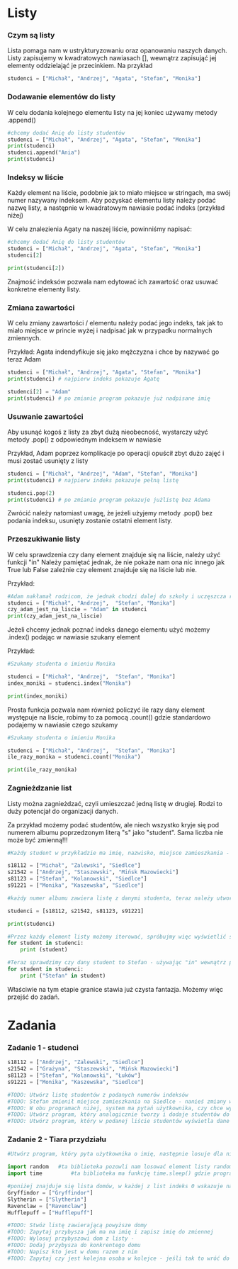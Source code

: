 # Listy 

### Czym są listy
Lista pomaga nam w ustrykturyzowaniu oraz opanowaniu naszych danych.
Listy zapisujemy w kwadratowych nawiasach [], wewnątrz zapisująć jej elementy oddzielająć je przecinkiem. Na przykład
```python
studenci = ["Michał", "Andrzej", "Agata", "Stefan", "Monika"]
```

### Dodawanie elementów do listy

W celu dodania kolejnego elementu listy na jej koniec używamy metody .append()
```python
#chcemy dodać Anię do listy studentów
studenci = ["Michał", "Andrzej", "Agata", "Stefan", "Monika"]
print(studenci)
studenci.append("Ania")
print(studenci)
```
### Indeksy w liście

Każdy element na liście, podobnie jak to miało miejsce w stringach, ma swój numer nazywany indeksem.  Aby pozyskać elementu listy należy podać nazwę listy, a następnie w kwadratowym nawiasie podać indeks (przykład niżej)

W celu znalezienia Agaty na naszej liście, powinniśmy napisać:
```python
#chcemy dodać Anię do listy studentów
studenci = ["Michał", "Andrzej", "Agata", "Stefan", "Monika"]
studenci[2]

print(studenci[2])

```

Znajmość indeksów pozwala nam edytować ich zawartość oraz usuwać konkretne elementy listy. 

### Zmiana zawartości
W celu zmiany zawartości / elementu należy podać jego indeks, tak jak to miało miejsce w princie wyżej i nadpisać jak w przypadku normalnych zmiennych.

Przykład:
Agata indendyfikuje się jako mężczyzna i chce by nazywać go teraz Adam

```python
studenci = ["Michał", "Andrzej", "Agata", "Stefan", "Monika"]
print(studenci) # najpierw indeks pokazuje Agatę

studenci[2] = "Adam"
print(studenci) # po zmianie program pokazuje już nadpisane imię
```
### Usuwanie zawartości 
Aby usunąć kogoś z listy za zbyt dużą nieobecność, wystarczy użyć metody .pop() z odpowiednym indeksem w nawiasie

Przykład, Adam poprzez komplikacje po operacji opuścił zbyt dużo zajęć i musi zostać usunięty z listy

```python
studenci = ["Michał", "Andrzej", "Adam", "Stefan", "Monika"]
print(studenci) # najpierw indeks pokazuje pełną listę

studenci.pop(2) 
print(studenci) # po zmianie program pokazuje jużlistę bez Adama
```
Zwrócić należy natomiast uwagę, że jeżeli użyjemy metody .pop() bez podania indeksu, usunięty zostanie ostatni element listy.

### Przeszukiwanie listy

W celu sprawdzenia czy dany element znajduje się na liście, należy użyć funkcji "in"
Należy pamiętać jednak, że nie pokaże nam ona nic innego jak True lub False zależnie czy element znajduje się na liście lub nie.

Przykład:
```python
#Adam nakłamał rodzicom, że jednak chodzi dalej do szkoły i uczęszcza regularnie na zajęcia, chcemy więc sprawdzić czy jest na liści
studenci = ["Michał", "Andrzej",  "Stefan", "Monika"]
czy_adam_jest_na_liscie = "Adam" in studenci
print(czy_adam_jest_na_liscie)
```

Jeżeli chcemy jednak poznać indeks danego elementu użyć możemy .index() podając w nawiasie szukany element

Przykład:
```python
#Szukamy studenta o imieniu Monika

studenci = ["Michał", "Andrzej",  "Stefan", "Monika"]
index_moniki = studenci.index("Monika")

print(index_moniki)

```

Prosta funkcja pozwala nam również policzyć ile razy dany element występuje na liście, robimy to za pomocą .count() gdzie standardowo podajemy w nawiasie czego szukamy

```python
#Szukamy studenta o imieniu Monika

studenci = ["Michał", "Andrzej",  "Stefan", "Monika"]
ile_razy_monika = studenci.count("Monika")

print(ile_razy_monika)

```
### Zagnieżdzanie list

Listy można zagnieżdzać, czyli umieszczać jedną listę w drugiej. Rodzi to duży potencjał do organizacji danych.

Za przykład możemy podać studentów, ale niech wszystko kryje się pod numerem albumu poprzedzonym literą "s" jako "student".
Sama liczba nie może być zmienną!!!

```python
#Każdy student w przykładzie ma imię, nazwisko, miejsce zamieszkania - ważne - dane muszą być podane dokładnie w takiej kolejności

s18112 = ["Michał", "Zalewski", "Siedlce"]
s21542 = ["Andrzej", "Staszewski", "Mińsk Mazowiecki"]
s81123 = ["Stefan", "Kolanowski", "Siedlce"]
s91221 = ["Monika", "Kaszewska", "Siedlce"]

#każdy numer albumu zawiera listę z danymi studenta, teraz należy utworzyć listę numerów albumów !!! WAŻNE !!! Pamiętaj aby nie podawać numeru albumu w cudzysłowie, gdyż wtedy program uzna go za string'a a nie listę

studenci = [s18112, s21542, s81123, s91221]

print(studenci)

#Przez każdy element listy możemy iterować, spróbujmy więc wyświetlić studentów 
for student in studenci:
    print (student)

#Teraz sprawdzimy czy dany student to Stefan - używając "in" wewnątrz pętli
for student in studenci:
    print ("Stefan" in student)

```
Właściwie na tym etapie granice stawia już czysta fantazja.
Możemy więc przejść do zadań.

# Zadania
### Zadanie 1 - studenci
```python
s18112 = ["Andrzej", "Zalewski", "Siedlce"]
s21542 = ["Grażyna", "Staszewski", "Mińsk Mazowiecki"]
s81123 = ["Stefan", "Kolanowski", "Łuków"]
s91221 = ["Monika", "Kaszewska", "Siedlce"]

#TODO: Utwórz listę studentów z podanych numerów indeksów
#TODO: Stefan zmienił miejsce zamieszkania na Siedlce - nanieś zmiany w kodzie, nie w samej zmiennej
#TODO: W obu programach niżej, system ma pytań użytkownika, czy chce wyszukać lub dodać następną osobę
#TODO: Utwórz program, który analogicznie tworzy i dodaje studentów do listy - użyj input()
#TODO: Utwórz program, który w podanej liście studentów wyświetla dane studenta po podaniu mu numeru albumu

```
### Zadanie 2 - Tiara przydziału
```python
#Utwórz program, który pyta użytkownika o imię, następnie losuje dla niego, do którego domu zostaje przypisany. Całość można okrasić odpowiednimi komentarzami tiary.

import random   #ta biblioteka pozowli nam losować element listy random.choice(nazwa_listy)
import time         #ta biblioteka ma funkcję time.sleep() gdzie program na podaną ilość sekund się zatrzymuje

#poniżej znajduje się lista domów, w każdej z list indeks 0 wskazuje nazwę domu.
Gryffindor = ["Gryffindor"]
Slytherin = ["Slytherin"]
Ravenclaw = ["Ravenclaw"]
Hufflepuff = ["Hufflepuff"]

#TODO: Stwóz listę zawierającą powyższe domy
#TODO: Zapytaj przybysza jak ma na imię i zapisz imię do zmiennej
#TODO: Wylosuj przybyszowi dom z listy - 
#TODO: Dodaj przybysza do konkrentego domu
#TODO: Napisz kto jest w domu razem z nim
#TODO: Zapytaj czy jest kolejna osoba w kolejce - jeśli tak to wróć do pytania o imię, w innym przypadku napisz wszystkie domy i kto w nich jest


```
